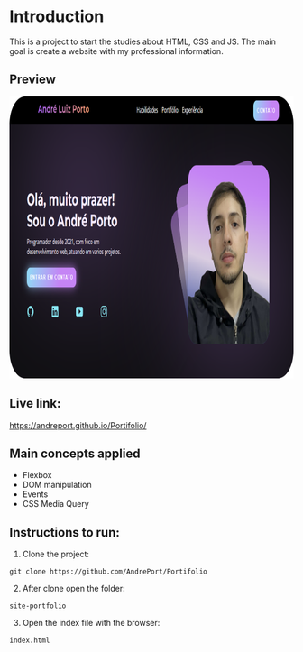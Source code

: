 # Introduction

This is a project to start the studies about HTML, CSS and JS.
The main goal is create a website with my professional information.

## Preview

<img src="https://github.com/AndrePort/Portifolio/blob/main/preview.png" height="500"/>

## Live link:

https://andreport.github.io/Portifolio/

## Main concepts applied

- Flexbox
- DOM manipulation
- Events
- CSS Media Query

## Instructions to run:

1. Clone the project:

```
git clone https://github.com/AndrePort/Portifolio
```

2. After clone open the folder:

```
site-portfolio
```

3. Open the index file with the browser:

```
index.html
```
